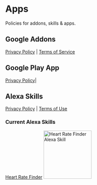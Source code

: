 # Apps

Policies for addons, skills & apps.

## Google Addons
[Privacy Policy](addons/privacy.md) | [Terms of Service](addons/terms.md)

## Google Play App
[Privacy Policy](play-app/privacy.md)|

## Alexa Skills
[Privacy Policy](alexa-skills/privacy.md) | [Terms of Use](alexa-skills/terms.md)
  
### Current Alexa Skills
[Heart Rate Finder](https://www.amazon.com/Sophie-Idromenos-Heart-Rate-Finder/dp/B076TFFB7D)
<img
    src="https://images-na.ssl-images-amazon.com/images/I/61MiQUqqB8L.png"
    alt="Heart Rate Finder Alexa Skill"
    width="150"
  />

